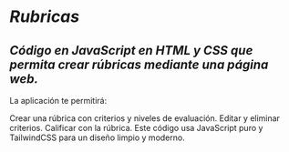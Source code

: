 # **_Rubricas_**

## **_Código en JavaScript en HTML y CSS que permita crear rúbricas mediante una página web._**

La aplicación te permitirá:

Crear una rúbrica con criterios y niveles de evaluación.
Editar y eliminar criterios.
Calificar con la rúbrica.
Este código usa JavaScript puro y TailwindCSS para un diseño limpio y moderno.
